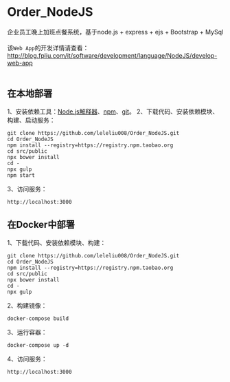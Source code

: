 # Order_NodeJS
企业员工晚上加班点餐系统，基于node.js + express + ejs + Bootstrap + MySql
</br></br>
该`Web App`的开发详情请查看：http://blog.fpliu.com/it/software/development/language/NodeJS/develop-web-app
</br></br>

## 在本地部署
1、安装依赖工具：<a href="http://blog.fpliu.com/it/software/node-interpreter">Node.js解释器</a>、<a href="http://blog.fpliu.com/it/software/npm">npm</a>、<a href="http://blog.fpliu.com/it/software/git">git</a>。
2、下载代码、安装依赖模块、构建、启动服务：
```
git clone https://github.com/leleliu008/Order_NodeJS.git
cd Order_NodeJS
npm install --registry=https://registry.npm.taobao.org
cd src/public
npx bower install
cd -
npx gulp
npm start
```
3、访问服务：
```
http://localhost:3000
```
## 在Docker中部署
1、下载代码、安装依赖模块、构建：
```
git clone https://github.com/leleliu008/Order_NodeJS.git
cd Order_NodeJS
npm install --registry=https://registry.npm.taobao.org
cd src/public
npx bower install
cd -
npx gulp
```
2、构建镜像：
```
docker-compose build
```
3、运行容器：
```
docker-compose up -d
```
4、访问服务：
```
http://localhost:3000
```
